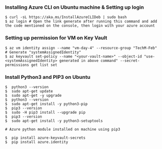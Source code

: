 ### Installing Azure CLI on Ubuntu machine & Setting up login
```
$ curl -sL https://aka.ms/InstallAzureCLIDeb | sudo bash
$ az login # Open the link generate after running this command and add the code mentioned on the console, then login with your azure account
```
### Setting up permission for VM on Key Vault
```
$ az vm identity assign --name "vm-day-4" --resource-group "TechM-Feb" # Generate "systemAssignedIdentity"
$ az keyvault set-policy --name "<your-vault-name>" --object-id "use-<systemAssignedIdentity> generated in above command" --secret-permissions get list set
```

### Install Python3 and PIP3 on Ubuntu
```
$  python3 --version
$  sudo apt-get update
$  sudo apt-get -y upgrade
$  python3 --version
$  sudo apt-get install -y python3-pip
$  pip3 --version
$  sudo -H pip3 install --upgrade pip
$  pip3 --version
$  sudo apt-get install -y python3-setuptools

# Azure python module installed on machine using pip3

$  pip install azure-keyvault-secrets
$  pip install azure.identity

```

